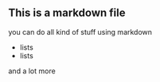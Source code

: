 ## This is a markdown file

you can do all kind of stuff using markdown
 
- lists
- lists

and a lot more
